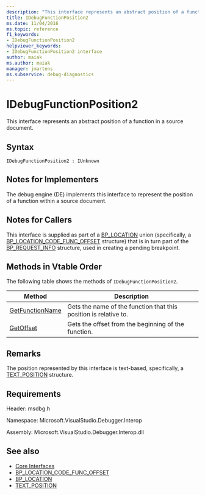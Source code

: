 ```yaml
---
description: "This interface represents an abstract position of a function in a source document."
title: IDebugFunctionPosition2
ms.date: 11/04/2016
ms.topic: reference
f1_keywords:
- IDebugFunctionPosition2
helpviewer_keywords:
- IDebugFunctionPosition2 interface
author: maiak
ms.author: maiak
manager: jmartens
ms.subservice: debug-diagnostics
---
```

# IDebugFunctionPosition2

This interface represents an abstract position of a function in a source document.

## Syntax

```
IDebugFunctionPosition2 : IUnknown
```

## Notes for Implementers
 The debug engine (DE) implements this interface to represent the position of a function within a source document.

## Notes for Callers
 This interface is supplied as part of a [BP_LOCATION](../../../extensibility/debugger/reference/bp-location.md) union (specifically, a [BP_LOCATION_CODE_FUNC_OFFSET](../../../extensibility/debugger/reference/bp-location-code-func-offset.md) structure) that is in turn part of the [BP_REQUEST_INFO](../../../extensibility/debugger/reference/bp-request-info.md) structure, used in creating a pending breakpoint.

## Methods in Vtable Order
 The following table shows the methods of `IDebugFunctionPosition2`.

|Method|Description|
|------------|-----------------|
|[GetFunctionName](../../../extensibility/debugger/reference/idebugfunctionposition2-getfunctionname.md)|Gets the name of the function that this position is relative to.|
|[GetOffset](../../../extensibility/debugger/reference/idebugfunctionposition2-getoffset.md)|Gets the offset from the beginning of the function.|

## Remarks
 The position represented by this interface is text-based, specifically, a [TEXT_POSITION](../../../extensibility/debugger/reference/text-position.md) structure.

## Requirements
 Header: msdbg.h

 Namespace: Microsoft.VisualStudio.Debugger.Interop

 Assembly: Microsoft.VisualStudio.Debugger.Interop.dll

## See also
- [Core Interfaces](../../../extensibility/debugger/reference/core-interfaces.md)
- [BP_LOCATION_CODE_FUNC_OFFSET](../../../extensibility/debugger/reference/bp-location-code-func-offset.md)
- [BP_LOCATION](../../../extensibility/debugger/reference/bp-location.md)
- [TEXT_POSITION](../../../extensibility/debugger/reference/text-position.md)

